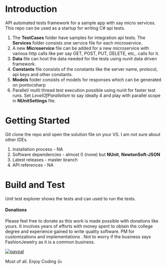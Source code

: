 # Introduction 
 API automated tests framework for a sample app with say micro services. This repo can be used as a startup for writing C# api tests. 
 
 1. The **TestCases** folder have samples for integration api tests. The **Services** folder consists one service file for each microservice.
 2. A new **Microservice** file can be added for a new microservice with various http calls like per say GET, POST, PUT, DELETE, etc,. calls for it. 
 3. **Data** file can host the data needed for the tests using nunit data driven framework.
 4. **Constants** file consists of the constants like the server name, protocol, api keys and other constants.
 5. **Models** folder consists of models for responses which can be generated on jsontocsharp
 5. Parallel/ multi thread test execution possible using nunit for faster test runs. Set *LevelOfParallelism* to say ideally 4 and play with parallel scope in **NUnitSettings** file.

# Getting Started
 Git clone the repo and open the solution file on your VS. I am not sure about other IDEs. 
1.	Installation process - NA
2.	Software dependencies - almost 0 (none) but **NUnit**, **NewtonSoft-JSON**
3.	Latest releases - master branch
4.	API references - NA

# Build and Test
Unit test explorer shows the tests and can used to run the tests.

#### Donations
Please feel free to donate as this work is made possible with donations like yours. It involves years of efforts with money spent to obtain the college degree and experience gained to write quality software. PM for customizations and implementations . Not to worry if the business says FashionJewelry as it is a common business.

[![paypal](https://www.paypalobjects.com/en_US/i/btn/btn_donateCC_LG.gif)](https://www.paypal.com/cgi-bin/webscr?cmd=_s-xclick&hosted_button_id=ZKRHDCLG22EJA)

Most of all. Enjoy Coding :+1:
